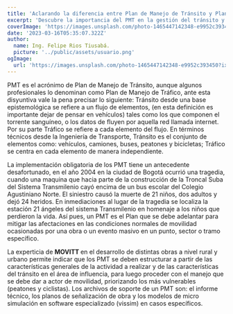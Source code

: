 ```yaml
---
title: 'Aclarando la diferencia entre Plan de Manejo de Tránsito y Plan de Manejo de Tráfico'
excerpt: 'Descubre la importancia del PMT en la gestión del tránsito y tráfico. Conoce cómo mitigar impactos y priorizar la seguridad de peatones y ciclistas. ¡Aprende más sobre este plan crucial en nuestro nuevo artículo!'
coverImage: 'https://images.unsplash.com/photo-1465447142348-e9952c393450?ixlib=rb-4.0.3&ixid=M3wxMjA3fDB8MHxwaG90by1wYWdlfHx8fGVufDB8fHx8fA%3D%3D&auto=format&fit=crop&w=1074&q=80'
date: '2023-03-16T05:35:07.322Z'
author:
  name: Ing. Felipe Rios Tiusabá.
  picture: '../public/assets/usuario.png'
ogImage:
  url: 'https://images.unsplash.com/photo-1465447142348-e9952c393450?ixlib=rb-4.0.3&ixid=M3wxMjA3fDB8MHxwaG90by1wYWdlfHx8fGVufDB8fHx8fA%3D%3D&auto=format&fit=crop&w=1074&q=80'
---
```


PMT es el acrónimo de Plan de Manejo de Tránsito, aunque algunos profesionales lo denominan como Plan de Manejo de Tráfico, ante esta disyuntiva vale la pena precisar lo siguiente: 
Tránsito desde una base epistemológica se refiere a un flujo de elementos, (en esta definición es importante dejar de pensar en vehículos) tales como los que componen el torrente sanguíneo, o los datos de fluyen por aquella red llamada internet. Por su parte Tráfico se refiere a cada elemento del flujo. En términos técnicos desde la Ingeniería de Transporte, Tránsito es el conjunto de elementos como: vehículos, camiones, buses, peatones y bicicletas; Tráfico se centra en cada elemento de manera independiente. 

La implementación obligatoria de los PMT tiene un antecedente desafortunado, en el año 2004 en la ciudad de Bogotá ocurrió una tragedia, cuando una maquina que hacia parte de la construcción de la Troncal Suba del Sistema Transmilenio cayó encima de un bus escolar del Colegio Agustiniano Norte. El siniestro causó la muerte de 21 niños, dos adultos y dejó 24 heridos. En inmediaciones al lugar de la tragedia se localiza la estación 21 ángeles del sistema Transmilenio en homenaje a los niños que perdieron la vida. Así pues, un PMT es el Plan que se debe adelantar para mitigar las afectaciones en las condiciones normales de movilidad ocasionadas por una obra o un evento masivo en un punto, sector o tramo específico. 

La experticia de <b> MOVITT </b> en el desarrollo de distintas obras a nivel rural y urbano permite indicar que los PMT se deben estructurar a partir de las características generales de la actividad a realizar y de las características del tránsito en el área de influencia, para luego proceder con el manejo que se debe dar a actor de movilidad, priorizando los más vulnerables (peatones y ciclistas). Los archivos de soporte de un PMT son: el informe técnico, los planos de señalización de obra y los modelos de micro simulación en software especializado (vissim) en casos específicos.